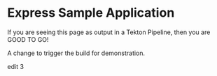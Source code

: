 # Express Sample Application

If you are seeing this page as output in a Tekton Pipeline, then you are GOOD TO GO!

A change to trigger the build for demonstration.


edit 3
